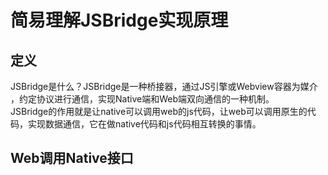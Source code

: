 # 简易理解JSBridge实现原理

## 定义
JSBridge是什么？JSBridge是一种桥接器，通过JS引擎或Webview容器为媒介 ，约定协议进行通信，实现Native端和Web端双向通信的一种机制。   
JSBridge的作用就是让native可以调用web的js代码，让web可以调用原生的代码，实现数据通信，它在做native代码和js代码相互转换的事情。   

## Web调用Native接口